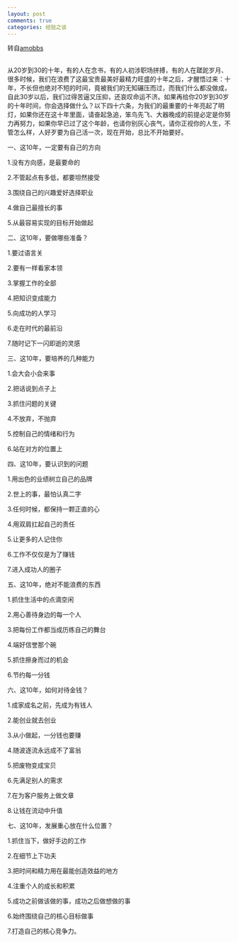 ```yaml
---
layout: post
comments: true
categories: 经验之谈
---
```


转自[amobbs](http://www.amobbs.com/thread-5640740-1-2.html?_dsign=a549f5ed)

##

从20岁到30的十年，有的人在念书，有的人初涉职场拼搏，有的人在蹉跎岁月、很多时候，我们在浪费了这最宝贵最美好最精力旺盛的十年之后，才醒悟过来：十年，不长但也绝对不短的时间，竟被我们的无知碾压而过，而我们什么都没做成，自此30岁以后，我们过得苦逼又压抑，还哀叹命运不济。如果再给你20岁到30岁的十年时间，你会选择做什么？以下四十六条，为我们的最重要的十年亮起了明灯，如果你还在这十年里面，请奋起急追，笨鸟先飞、大器晚成的前提必定是你努力再努力，如果你早已过了这个年龄，也请你别灰心丧气，请你正视你的人生，不管怎么样，人好歹要为自己活一次，现在开始，总比不开始要好。

一、这10年，一定要有自己的方向

1.没有方向感，是最要命的

2.不管起点有多低，都要坦然接受

3.围绕自己的兴趣爱好选择职业

4.做自己最擅长的事

5.从最容易实现的目标开始做起

二、这10年，要做哪些准备？

1.要过语言关

2.要有一样看家本领

3.掌握工作的全部

4.把知识变成能力

5.向成功的人学习

6.走在时代的最前沿

7.随时记下一闪即逝的灵感

三、这10年，要培养的几种能力

1.会大会小会来事

2.把话说到点子上

3.抓住问题的关键

4.不放弃，不抛弃

5.控制自己的情绪和行为

6.站在对方的位置上

四、这10年，要认识到的问题

1.用出色的业绩树立自己的品牌

2.世上的事，最怕认真二字

3.任何时候，都保持一颗正直的心

4.用双肩扛起自己的责任

5.让更多的人记住你

6.工作不仅仅是为了赚钱

7.进入成功人的圈子

五、这10年，绝对不能浪费的东西

1.抓住生活中的点滴空闲

2.用心善待身边的每一个人

3.把每份工作都当成历练自己的舞台

4.端好信誉那个碗

5.抓住擦身而过的机会

6.节约每一分钱

六、这10年，如何对待金钱？

1.成家成名之前，先成为有钱人

2.能创业就去创业

3.从小做起，一分钱也要赚

4.随波逐流永远成不了富翁

5.把废物变成宝贝

6.先满足别人的需求

7.在为客户服务上做文章

8.让钱在流动中升值

七、这10年，发展重心放在什么位置？

1.抓住当下，做好手边的工作

2.在细节上下功夫

3.把时间和精力用在最能创造效益的地方

4.注重个人的成长和积累

5.成功之前做该做的事，成功之后做想做的事

6.始终围绕自己的核心目标做事

7.打造自己的核心竞争力。
